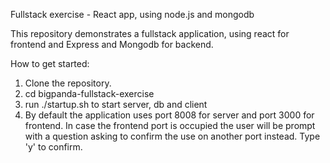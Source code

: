 Fullstack exercise - React app, using node.js and mongodb

This repository demonstrates a fullstack application, using react for frontend and Express and Mongodb for backend.


How to get started:
1. Clone the repository.
2. cd bigpanda-fullstack-exercise
3. run ./startup.sh to start server, db and client
4. By default the application uses port 8008 for server and port 3000 for frontend.
   In case the frontend port is occupied the user will be prompt with a question asking to confirm the use on another port instead.
   Type 'y' to confirm.

